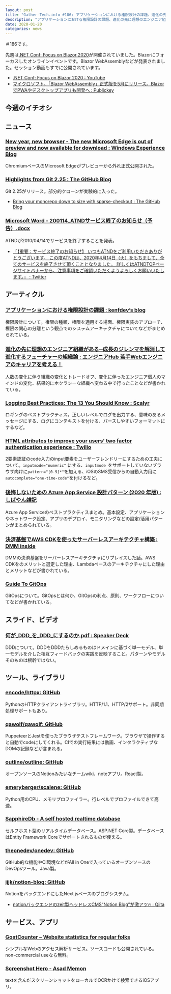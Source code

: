 ```yaml
---
layout: post
title: "Gather-Tech.info #186: アプリケーションにおける権限設計の課題、進化の先に理想のエンジニア組織がある─成長のジレンマを解消して進化するフューチャーの組織論 など"
description: "アプリケーションにおける権限設計の課題、進化の先に理想のエンジニア組織がある─成長のジレンマを解消して進化するフューチャーの組織論 など"
date: 2020-01-20
categories: news
---
```


＃186です。

先週は[.NET Conf: Focus on Blazor 2020](https://focus.dotnetconf.net/)が開催されていました。Blazorにフォーカスしたオンラインイベントです。Blazor WebAssemblyなどが発表されました。セッション動画もすでに公開されています。

- [.NET Conf: Focus on Blazor 2020 : YouTube](https://www.youtube.com/playlist?list=PLdo4fOcmZ0oWlP1Qpzg7Dwzxr298ewdUQ)
- [マイクロソフト、「Blazor WebAssembly」正式版を5月にリリース。BlazorでPWAやデスクトップアプリも開発へ : Publickey](https://www.publickey1.jp/blog/20/blazor_webassembly5blazorpwa.html)

## 今週のイチオシ

## ニュース

### [New year, new browser - The new Microsoft Edge is out of preview and now available for download : Windows Experience Blog](https://blogs.windows.com/windowsexperience/2020/01/15/new-year-new-browser-the-new-microsoft-edge-is-out-of-preview-and-now-available-for-download/)

ChromiumベースのMicrosoft Edgeがプレビューから外れ正式公開された。

### [Highlights from Git 2.25 : The GitHub Blog](https://github.blog/2020-01-13-highlights-from-git-2-25/)

Git 2.25がリリース。部分的クローンが実験的に入った。

- [Bring your monorepo down to size with sparse-checkout : The GitHub Blog](https://github.blog/2020-01-17-bring-your-monorepo-down-to-size-with-sparse-checkout/)

### [Microsoft Word - 200114_ATNDサービス終了のお知らせ（予告）.docx](https://atnd.org/doc/atnd_notice_20200114.pdf)

ATNDが2010/04/14でサービスを終了することを発表。

- [「【重要：サービス終了のお知らせ】 いつもATNDをご利用いただきありがとうございます。 この度ATNDは、2020年4月14日（火）をもちまして、全てのサービスを終了させて頂くこととなりました。 詳しくはATNDTOPページサイトバナーから、注意事項をご確認いただくようよろしくお願いいたします。」 : Twitter](https://twitter.com/atnd/status/1216971766209417216)

## アーティクル

### [アプリケーションにおける権限設計の課題 : kenfdev’s blog](https://kenfdev.hateblo.jp/entry/2020/01/13/115032)

権限設計について。権限の種類、権限を適用する場面、権限実装のアプローチ、権限の関心の分離という観点でのシステムアーキテクチャについてなどがまとめられている。

### [進化の先に理想のエンジニア組織がある─成長のジレンマを解消して進化するフューチャーの組織論 : エンジニアHub 若手Webエンジニアのキャリアを考える！](https://employment.en-japan.com/engineerhub/entry/2020/01/16/103000)

人数の変化に伴う組織の変化とトレードオフ、変化に伴ったエンジニア個人のマインドの変化、結果的にホクラシーな組織へ変わる中で行ったことなどが書かれている。

### [Logging Best Practices: The 13 You Should Know : Scalyr](https://www.scalyr.com/blog/the-10-commandments-of-logging/)

ロギングのベストプラクティス。正しいレベルでログを出力する、意味のあるメッセージにする、ログにコンテキストを付ける、パースしやすいフォーマットにするなど。

### [HTML attributes to improve your users' two factor authentication experience : Twilio](https://www.twilio.com/blog/html-attributes-two-factor-authentication-autocomplete)

2要素認証のcode入力のinput要素をユーザーフレンドリーにするための工夫について。`inputmode="numeric"` にする、`inputmode `をサポートしていないブラウザ向けに`pattern="[0-9]*"`を加える、iOSのSMS受信からの自動入力用に`autocomplete="one-time-code"`を付けるなど。

### [後悔しないための Azure App Service 設計パターン (2020 年版) : しばやん雑記](https://blog.shibayan.jp/entry/20200113/1578920798)

Azure App Serviceのベストプラクティスまとめ。基本設定、アプリケーションやネットワーク設定、アプリのデプロイ、モニタリングなどの設定/活用パターンがまとめられている。

### [決済基盤でAWS CDKを使ったサーバーレスアーキテクチャ構築 : DMM inside](https://inside.dmm.com/entry/2020/01/17/payment-cdk-serverless)

DMMの決済基盤をサーバーレスアーキテクチャにリプレイスした話。AWS CDKをのメリットと選定した理由、Lambdaベースのアーキテクチャにした理由とメリットなどが書かれている。

### [Guide To GitOps](https://www.weave.works/technologies/gitops/)

GitOpsについて。GitOpsとは何か、GitOpsの利点、原則、ワークフローについてなどが書かれている。

## スライド、ビデオ

### [何が_DDD_を_DDD_にするのか.pdf : Speaker Deck](https://speakerdeck.com/tooppoo/he-ga-ddd-wo-ddd-nisurufalseka)

DDDについて。DDDをDDDたらしめるものはドメインに基づく単一モデル、単一モデルを介した相互フィードバックの実践を反映すること。パターンやモデルそのものは根幹ではない。

## ツール、ライブラリ

### [encode/httpx: GitHub](https://github.com/encode/httpx/)

PythonのHTTPクライアントライブラリ。HTTP/1.1、HTTP/2サポート。非同期処理サポートもあり。

### [qawolf/qawolf: GitHub](https://github.com/qawolf/qawolf)

PuppeteerとJestを使ったブラウザテストフレームワーク。ブラウザで操作すると自動でcodeにしてくれる。CIでの実行結果には動画、インタラクティブなDOMの記録などが含まれる。

### [outline/outline: GitHub](https://github.com/outline/outline)

オープンソースのNotionみたいなチームwiki、noteアプリ。React製。

### [emeryberger/scalene: GitHub](https://github.com/emeryberger/scalene)

Python用のCPU、メモリプロファイラー。行レベルでプロファイルできて高速。

### [SapphireDb - A self hosted realtime database](https://sapphire-db.com/start/main)

セルフホスト型のリアルタイムデータベース。ASP.NET Core製。データベースはEntity Framework Coreでサポートされるものが使える。

### [theonedev/onedev: GitHub](https://github.com/theonedev/onedev)

GitHub的な機能やCI環境などがAll in Oneで入っているオープンソースのDevOpsツール。Java製。

### [ijjk/notion-blog: GitHub](https://github.com/ijjk/notion-blog)

NotionをバックエンドにしたNext.jsベースのブログシステム。

- [notionバックエンドのzeit製ヘッドレスCMS“Notion Blog”が激アツ🔥 : Qiita](https://qiita.com/serinuntius/items/d4b1e9ef53b59033f607)

## サービス、アプリ

### [GoatCounter – Website statistics for regular folks](https://www.goatcounter.com/)

シンプルなWebのアクセス解析サービス。ソースコードも公開されている。non-commercial useなら無料。

### [Screenshot Hero - Asad Memon](https://asadmemon.com/projects/screenshothero/)

textを含んだスクリーンショットをローカルでOCRかけて検索できるiOSアプリ。
